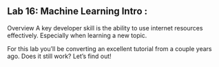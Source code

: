 ## Lab 16: Machine Learning Intro :

Overview
A key developer skill is the ability to use internet resources effectively. Especially when learning a new topic.

For this lab you’ll be converting an excellent tutorial from a couple years ago. Does it still work? Let’s find out!
